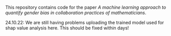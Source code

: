 This repository contains code for the paper *A machine learning approach to quantify gender bias in collaboration practices of mathematicians*.

24.10.22: We are still having problems uploading the trained model used for shap value analysis here. This should be fixed within days!
